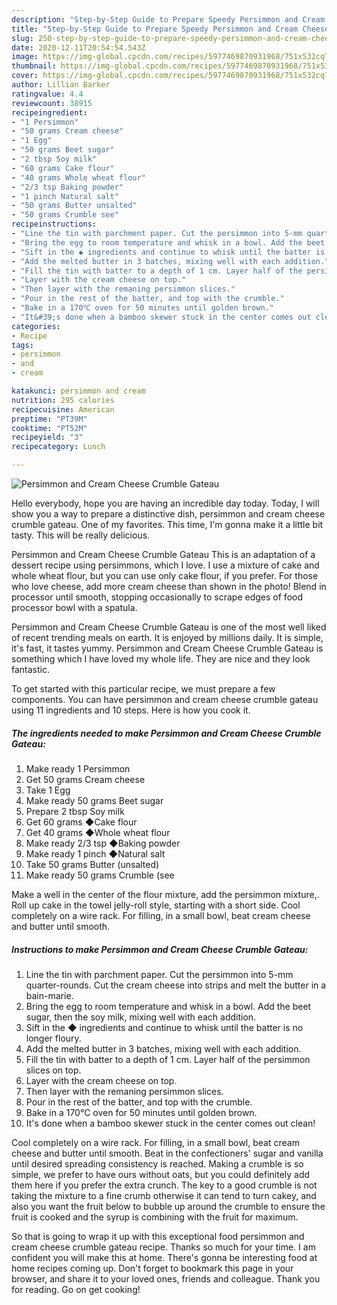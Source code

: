 ```yaml
---
description: "Step-by-Step Guide to Prepare Speedy Persimmon and Cream Cheese Crumble Gateau"
title: "Step-by-Step Guide to Prepare Speedy Persimmon and Cream Cheese Crumble Gateau"
slug: 250-step-by-step-guide-to-prepare-speedy-persimmon-and-cream-cheese-crumble-gateau
date: 2020-12-11T20:54:54.543Z
image: https://img-global.cpcdn.com/recipes/5977469870931968/751x532cq70/persimmon-and-cream-cheese-crumble-gateau-recipe-main-photo.jpg
thumbnail: https://img-global.cpcdn.com/recipes/5977469870931968/751x532cq70/persimmon-and-cream-cheese-crumble-gateau-recipe-main-photo.jpg
cover: https://img-global.cpcdn.com/recipes/5977469870931968/751x532cq70/persimmon-and-cream-cheese-crumble-gateau-recipe-main-photo.jpg
author: Lillian Barker
ratingvalue: 4.4
reviewcount: 38915
recipeingredient:
- "1 Persimmon"
- "50 grams Cream cheese"
- "1 Egg"
- "50 grams Beet sugar"
- "2 tbsp Soy milk"
- "60 grams Cake flour"
- "40 grams Whole wheat flour"
- "2/3 tsp Baking powder"
- "1 pinch Natural salt"
- "50 grams Butter unsalted"
- "50 grams Crumble see"
recipeinstructions:
- "Line the tin with parchment paper. Cut the persimmon into 5-mm quarter-rounds. Cut the cream cheese into strips and melt the butter in a bain-marie."
- "Bring the egg to room temperature and whisk in a bowl. Add the beet sugar, then the soy milk, mixing well with each addition."
- "Sift in the ◆ ingredients and continue to whisk until the batter is no longer floury."
- "Add the melted butter in 3 batches, mixing well with each addition."
- "Fill the tin with batter to a depth of 1 cm. Layer half of the persimmon slices on top."
- "Layer with the cream cheese on top."
- "Then layer with the remaning persimmon slices."
- "Pour in the rest of the batter, and top with the crumble."
- "Bake in a 170℃ oven for 50 minutes until golden brown."
- "It&#39;s done when a bamboo skewer stuck in the center comes out clean!"
categories:
- Recipe
tags:
- persimmon
- and
- cream

katakunci: persimmon and cream 
nutrition: 295 calories
recipecuisine: American
preptime: "PT39M"
cooktime: "PT52M"
recipeyield: "3"
recipecategory: Lunch

---
```



![Persimmon and Cream Cheese Crumble Gateau](https://img-global.cpcdn.com/recipes/5977469870931968/751x532cq70/persimmon-and-cream-cheese-crumble-gateau-recipe-main-photo.jpg)

Hello everybody, hope you are having an incredible day today. Today, I will show you a way to prepare a distinctive dish, persimmon and cream cheese crumble gateau. One of my favorites. This time, I'm gonna make it a little bit tasty. This will be really delicious.

Persimmon and Cream Cheese Crumble Gateau This is an adaptation of a dessert recipe using persimmons, which I love. I use a mixture of cake and whole wheat flour, but you can use only cake flour, if you prefer. For those who love cheese, add more cream cheese than shown in the photo! Blend in processor until smooth, stopping occasionally to scrape edges of food processor bowl with a spatula.

Persimmon and Cream Cheese Crumble Gateau is one of the most well liked of recent trending meals on earth. It is enjoyed by millions daily. It is simple, it's fast, it tastes yummy. Persimmon and Cream Cheese Crumble Gateau is something which I have loved my whole life. They are nice and they look fantastic.


To get started with this particular recipe, we must prepare a few components. You can have persimmon and cream cheese crumble gateau using 11 ingredients and 10 steps. Here is how you cook it.

<!--inarticleads1-->

##### The ingredients needed to make Persimmon and Cream Cheese Crumble Gateau:

1. Make ready 1 Persimmon
1. Get 50 grams Cream cheese
1. Take 1 Egg
1. Make ready 50 grams Beet sugar
1. Prepare 2 tbsp Soy milk
1. Get 60 grams ◆Cake flour
1. Get 40 grams ◆Whole wheat flour
1. Make ready 2/3 tsp ◆Baking powder
1. Make ready 1 pinch ◆Natural salt
1. Take 50 grams Butter (unsalted)
1. Make ready 50 grams Crumble (see


Make a well in the center of the flour mixture, add the persimmon mixture,. Roll up cake in the towel jelly-roll style, starting with a short side. Cool completely on a wire rack. For filling, in a small bowl, beat cream cheese and butter until smooth. 

<!--inarticleads2-->

##### Instructions to make Persimmon and Cream Cheese Crumble Gateau:

1. Line the tin with parchment paper. Cut the persimmon into 5-mm quarter-rounds. Cut the cream cheese into strips and melt the butter in a bain-marie.
1. Bring the egg to room temperature and whisk in a bowl. Add the beet sugar, then the soy milk, mixing well with each addition.
1. Sift in the ◆ ingredients and continue to whisk until the batter is no longer floury.
1. Add the melted butter in 3 batches, mixing well with each addition.
1. Fill the tin with batter to a depth of 1 cm. Layer half of the persimmon slices on top.
1. Layer with the cream cheese on top.
1. Then layer with the remaning persimmon slices.
1. Pour in the rest of the batter, and top with the crumble.
1. Bake in a 170℃ oven for 50 minutes until golden brown.
1. It&#39;s done when a bamboo skewer stuck in the center comes out clean!


Cool completely on a wire rack. For filling, in a small bowl, beat cream cheese and butter until smooth. Beat in the confectioners&#39; sugar and vanilla until desired spreading consistency is reached. Making a crumble is so simple, we prefer to have ours without oats, but you could definitely add them here if you prefer the extra crunch. The key to a good crumble is not taking the mixture to a fine crumb otherwise it can tend to turn cakey, and also you want the fruit below to bubble up around the crumble to ensure the fruit is cooked and the syrup is combining with the fruit for maximum. 

So that is going to wrap it up with this exceptional food persimmon and cream cheese crumble gateau recipe. Thanks so much for your time. I am confident you will make this at home. There's gonna be interesting food at home recipes coming up. Don't forget to bookmark this page in your browser, and share it to your loved ones, friends and colleague. Thank you for reading. Go on get cooking!
